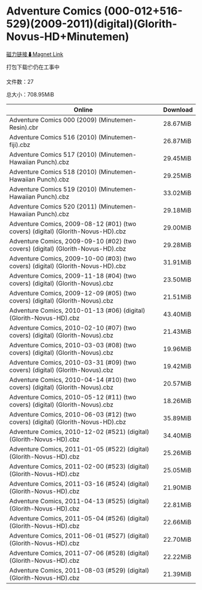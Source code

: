 # Adventure Comics (000-012+516-529)(2009-2011)(digital)(Glorith-Novus-HD+Minutemen)

[磁力链接⬇Magnet Link](magnet:?xt=urn:btih:91422db78b90842414fab184dabd8493bc17e0ed&dn=Adventure%20Comics%20%28000-012%2B516-529%29%282009-2011%29%28digital%29%28Glorith-Novus-HD%2BMinutemen%29)

打包下载📦仍在工事中

文件数：27

总大小：708.95MiB

Online | Download
--- | ---
Adventure Comics 000 (2009) (Minutemen-Resin).cbr | 28.67MiB
Adventure Comics 516 (2010) (Minutemen-fiji).cbz | 26.87MiB
Adventure Comics 517 (2010) (Minutemen-Hawaiian Punch).cbz | 29.45MiB
Adventure Comics 518 (2010) (Minutemen-Hawaiian Punch).cbz | 29.25MiB
Adventure Comics 519 (2010) (Minutemen-Hawaiian Punch).cbz | 33.02MiB
Adventure Comics 520 (2011) (Minutemen-Hawaiian Punch).cbz | 29.18MiB
Adventure Comics, 2009-08-12 (#01) (two covers) (digital) (Glorith-Novus-HD).cbz | 29.00MiB
Adventure Comics, 2009-09-10 (#02) (two covers) (digital) (Glorith-Novus-HD).cbz | 29.28MiB
Adventure Comics, 2009-10-00 (#03) (two covers) (digital) (Glorith-Novus-HD).cbz | 31.91MiB
Adventure Comics, 2009-11-18 (#04) (two covers) (digital) (Glorith-Novus).cbz | 23.50MiB
Adventure Comics, 2009-12-09 (#05) (two covers) (digital) (Glorith-Novus).cbz | 21.51MiB
Adventure Comics, 2010-01-13 (#06) (digital) (Glorith-Novus-HD).cbz | 43.40MiB
Adventure Comics, 2010-02-10 (#07) (two covers) (digital) (Glorith-Novus).cbz | 21.43MiB
Adventure Comics, 2010-03-03 (#08) (two covers) (digital) (Glorith-Novus).cbz | 19.96MiB
Adventure Comics, 2010-03-31 (#09) (two covers) (digital) (Glorith-Novus).cbz | 19.42MiB
Adventure Comics, 2010-04-14 (#10) (two covers) (digital) (Glorith-Novus).cbz | 20.57MiB
Adventure Comics, 2010-05-12 (#11) (two covers) (digital) (Glorith-Novus).cbz | 18.26MiB
Adventure Comics, 2010-06-03 (#12) (two covers) (digital) (Glorith-Novus-HD).cbz | 35.89MiB
Adventure Comics, 2010-12-02 (#521) (digital) (Glorith-Novus-HD).cbz | 34.40MiB
Adventure Comics, 2011-01-05 (#522) (digital) (Glorith-Novus-HD).cbz | 25.26MiB
Adventure Comics, 2011-02-00 (#523) (digital) (Glorith-Novus-HD).cbz | 25.05MiB
Adventure Comics, 2011-03-16 (#524) (digital) (Glorith-Novus-HD).cbz | 21.90MiB
Adventure Comics, 2011-04-13 (#525) (digital) (Glorith-Novus-HD).cbz | 22.81MiB
Adventure Comics, 2011-05-04 (#526) (digital) (Glorith-Novus-HD).cbz | 22.66MiB
Adventure Comics, 2011-06-01 (#527) (digital) (Glorith-Novus-HD).cbz | 22.70MiB
Adventure Comics, 2011-07-06 (#528) (digital) (Glorith-Novus-HD).cbz | 22.22MiB
Adventure Comics, 2011-08-03 (#529) (digital) (Glorith-Novus-HD).cbz | 21.39MiB
